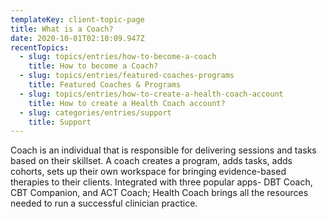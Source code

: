```yaml
---
templateKey: client-topic-page
title: What is a Coach?
date: 2020-10-01T02:10:09.947Z
recentTopics:
  - slug: topics/entries/how-to-become-a-coach
    title: How to become a Coach?
  - slug: topics/entries/featured-coaches-programs
    title: Featured Coaches & Programs
  - slug: topics/entries/how-to-create-a-health-coach-account
    title: How to create a Health Coach account?
  - slug: categories/entries/support
    title: Support
---
```

Coach is an individual that is responsible for delivering sessions and tasks based on their skillset. A coach creates a program, adds tasks, adds cohorts, sets up their own workspace for bringing evidence-based therapies to their clients. Integrated with three popular apps- DBT Coach, CBT Companion, and ACT Coach; Health Coach brings all the resources needed to run a successful clinician practice.
